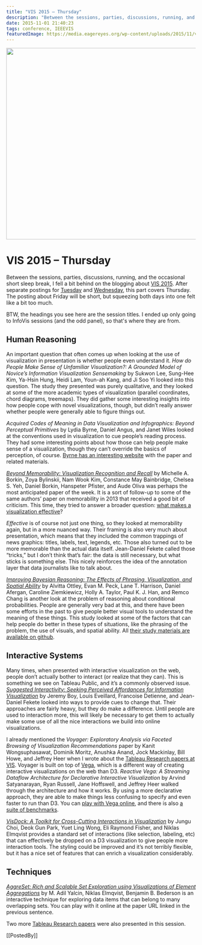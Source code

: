 ```yaml
---
title: "VIS 2015 – Thursday"
description: "Between the sessions, parties, discussions, running, and the occasional short sleep break, I fell a bit behind on the blogging about VIS 2015. After separate postings for Tuesday and Wednesday, this part covers Thursday. The posting about Friday will be short, but squeezing both days into one felt like a bit too much."
date: 2015-11-01 21:40:23
tags: conference, IEEEVIS
featuredImage: https://media.eagereyes.org/wp-content/uploads/2015/11/vis-thu-teaser2.jpg
---
```


<p align="center"><img src="https://media.eagereyes.org/wp-content/uploads/2015/11/vis-thu-teaser2.jpg" alt="" width="825" height="510" /></p>

# VIS 2015 – Thursday

Between the sessions, parties, discussions, running, and the occasional short sleep break, I fell a bit behind on the blogging about <a href="http://ieeevis.org">VIS 2015</a>. After separate postings for <a href="/blog/2015/vis-2015-tuesday">Tuesday</a> and <a href="/blog/2015/vis-2015-wednesday">Wednesday</a>, this part covers Thursday. The posting about Friday will be short, but squeezing both days into one felt like a bit too much.

BTW, the headings you see here are the session titles. I ended up only going to InfoVis sessions (and the odd panel), so that's where they are from.

## Human Reasoning

An important question that often comes up when looking at the use of visualization in presentation is whether people even understand it. <em>How do People Make Sense of Unfamiliar Visualization?: A Grounded Model of Novice’s Information Visualization Sensemaking</em> by Sukwon Lee, Sung-Hee Kim, Ya-Hsin Hung, Heidi Lam, Youn-ah Kang, and Ji Soo Yi looked into this question. The study they presented was purely qualitative, and they looked at some of the more academic types of visualization (parallel coordinates, chord diagrams, treemaps). They did gather some interesting insights into how people cope with novel visualizations, though, but didn’t really answer whether people were generally able to figure things out.

<em>Acquired Codes of Meaning in Data Visualization and Infographics: Beyond Perceptual Primitives</em> by Lydia Byrne, Daniel Angus, and Janet Wiles looked at the conventions used in visualization to cue people’s reading process. They had some interesting points about how those can help people make sense of a visualization, though they can’t override the basics of perception, of course. <a href="http://visualizationwhiteboard.com">Byrne has an interesting website</a> with the paper and related materials.

<a href="http://massvis.mit.edu"><em>Beyond Memorability: Visualization Recognition and Recall</em></a> by Michelle A. Borkin, Zoya Bylinskii, Nam Wook Kim, Constance May Bainbridge, Chelsea S. Yeh, Daniel Borkin, Hanspeter Pfister, and Aude Oliva was perhaps the most anticipated paper of the week. It is a sort of follow-up to some of the same authors’ paper on memorability in 2013 that received a good bit of criticism. This time, they tried to answer a broader question: [what makes a visualization effective](https://twitter.com/eagereyes/status/659739816255496192)?

<em>Effective</em> is of course not just one thing, so they looked at memorability again, but in a more nuanced way. Their framing is also very much about presentation, which means that they included the common trappings of news graphics: titles, labels, text, legends, etc. Those also turned out to be more memorable than the actual data itself. Jean-Daniel Fekete called those “tricks,” but I don’t think that’s fair: the data is still necessary, but what sticks is something else. This nicely reinforces the idea of the annotation layer that data journalists like to talk about.

<em><a href="http://www.eecs.tufts.edu/~alvittao/files/bayes.pdf">Improving Bayesian Reasoning: The Effects of Phrasing, Visualization, and Spatial Ability</a></em> by Alvitta Ottley, Evan M. Peck, Lane T. Harrison, Daniel Afergan, Caroline Ziemkiewicz, Holly A. Taylor, Paul K. J. Han, and Remco Chang is another look at the problem of reasoning about conditional probabilities. People are generally very bad at this, and there have been some efforts in the past to give people better visual tools to understand the meaning of these things. This study looked at some of the factors that can help people do better in these types of situations, like the phrasing of the problem, the use of visuals, and spatial ability. All <a href="https://github.com/TuftsValt/bayes">their study materials are available on github</a>.

## Interactive Systems

Many times, when presented with interactive visualization on the web, people don’t actually bother to interact (or realize that they can). This is something we see on Tableau Public, and it’s a commonly observed issue. <a href="http://peopleviz.gforge.inria.fr/trunk/SI_cues/"><em>Suggested Interactivity: Seeking Perceived Affordances for Information Visualization</em></a> by Jeremy Boy, Louis Eveillard, Francoise Detienne, and Jean-Daniel Fekete looked into ways to provide cues to change that. Their approaches are fairly heavy, but they do make a difference. Until people are used to interaction more, this will likely be necessary to get them to actually make some use of all the nice interactions we build into online visualizations.

I already mentioned the <em>Voyager: Exploratory Analysis via Faceted Browsing of Visualization Recommendations</em> paper by Kanit Wongsuphasawat, Dominik Moritz, Anushka Anand, Jock Mackinlay, Bill Howe, and Jeffrey Heer when I wrote about the <a href="/blog/2015/tableau-papers-at-ieee-vis-2015">Tableau Research papers at VIS</a>. Voyager is built on top of <a href="http://vega.github.io/vega/">Vega</a>, which is a different way of creating interactive visualizations on the web than D3. <em>Reactive Vega: A Streaming Dataflow Architecture for Declarative Interactive Visualization</em> by Arvind Satyanarayan, Ryan Russell, Jane Hoffswell, and Jeffrey Heer walked through the architecture and how it works. By using a more declarative approach, they are able to make things less confusing to specify and even faster to run than D3. You can <a href="http://vega.github.io/vega-editor/?mode=vega&amp;spec=crossfilter">play with Vega online</a>, and there is also <a href="https://github.com/vega/vega-benchmarks">a suite of benchmarks</a>.

<a href="http://visdockhub.github.io/NewVisDock/"><em>VisDock: A Toolkit for Cross-Cutting Interactions in Visualization</em></a> by Jungu Choi, Deok Gun Park, Yuet Ling Wong, Eli Raymond Fisher, and Niklas Elmqvist provides a standard set of interactions (like selection, labeling, etc) that can effectively be dropped on a D3 visualization to give people more interaction tools. The styling could be improved and it’s not terribly flexible, but it has a nice set of features that can enrich a visualization considerably.

## Techniques

<a href="http://keshif.me/AggreSet/"><em>AggreSet: Rich and Scalable Set Exploration using Visualizations of Element Aggregations</em></a> by M. Adil Yalcin, Niklas Elmqvist, Benjamin B. Bederson is an interactive technique for exploring data items that can belong to many overlapping sets. You can play with it online at the paper URL linked in the previous sentence.

Two more <a href="/blog/2015/tableau-papers-at-ieee-vis-2015">Tableau Research papers</a> were also presented in this session.

[[PostedBy]]


